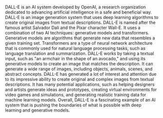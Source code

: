DALL-E is an AI system developed by OpenAI, a research organization dedicated to advancing artificial intelligence in a safe and beneficial way. DALL-E is an image generation system that uses deep learning algorithms to create original images from textual descriptions.
DALL-E is named after the famous artist Salvador Dali and the Pixar character Wall-E. It uses a combination of two AI techniques: generative models and transformers. Generative models are algorithms that generate new data that resembles a given training set. Transformers are a type of neural network architecture that is commonly used for natural language processing tasks, such as language translation and summarization.
DALL-E works by taking a textual input, such as "an armchair in the shape of an avocado," and using its generative models to create an image that matches the description. It can generate a wide range of images, including objects, animals, scenes, and abstract concepts.
DALL-E has generated a lot of interest and attention due to its impressive ability to create original and complex images from textual descriptions. It has many potential applications, such as helping designers and artists generate ideas and prototypes, creating virtual environments for video games and simulations, and generating realistic training data for machine learning models.
Overall, DALL-E is a fascinating example of an AI system that is pushing the boundaries of what is possible with deep learning and generative models.

